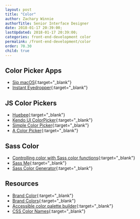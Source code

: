 ```yaml
---
layout: post
title: "Color"
author: Zachary Winnie
authorTitle: Senior Interface Designer
date: 2018-01-17 20:39:00;
lastUpdated: 2018-01-17 20:39:00;
categories: front-end-development color
permalink: /front-end-development/color
order: 70.30
child: true
---
```


## Color Picker Apps

* [Sip macOS](https://sipapp.io/){:target="_blank"}
* [Instant Eyedropper](http://instant-eyedropper.com/){:target="_blank"}

## JS Color Pickers

* [Huebee](http://huebee.buzz/){:target="_blank"}
* [Kendo UI ColorPicker](https://demos.telerik.com/kendo-ui/colorpicker/index){:target="_blank"}
* [Simple Color Picker](http://superguigui.github.io/simple-color-picker/){:target="_blank"}
* [A Color Picker](https://github.com/narsenico/a-color-picker){:target="_blank"}

## Sass Color

* [Controlling color with Sass color functions](https://robots.thoughtbot.com/controlling-color-with-sass-color-functions){:target="_blank"}
* [Sass Me](http://jim-nielsen.com/sassme/){:target="_blank"}
* [Sass Color Generator](http://scg.ar-ch.org/){:target="_blank"}

## Resources

* [Brand Color](http://brand-colors.com/){:target="_blank"}
* [Brand Colors](https://brandcolors.net/){:target="_blank"}
* [Accessible color palette builder](https://toolness.github.io/accessible-color-matrix/){:target="_blank"}
* [CSS Color Names](http://htmlcolorcodes.com/color-names/){:target="_blank"}
